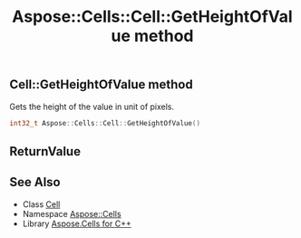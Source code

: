﻿---
title: Aspose::Cells::Cell::GetHeightOfValue method
linktitle: GetHeightOfValue
second_title: Aspose.Cells for C++ API Reference
description: 'Aspose::Cells::Cell::GetHeightOfValue method. Gets the height of the value in unit of pixels in C++.'
type: docs
weight: 2500
url: /cpp/aspose.cells/cell/getheightofvalue/
---
## Cell::GetHeightOfValue method


Gets the height of the value in unit of pixels.

```cpp
int32_t Aspose::Cells::Cell::GetHeightOfValue()
```


## ReturnValue



## See Also

* Class [Cell](../)
* Namespace [Aspose::Cells](../../)
* Library [Aspose.Cells for C++](../../../)
